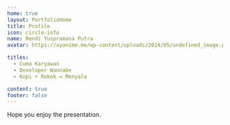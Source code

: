 ```yaml
---
home: true
layout: PortfolioHome
title: Profile
icon: circle-info
name: Rendi Yuspramana Putra
avatar: https://ayanime.me/wp-content/uploads/2024/05/undefined_image.png

titles:
  - Cuma Karyawan
  - Developer Wannabe
  - Kopi + Rokok = Menyala

content: true
footer: false
---
```


Hope you enjoy the presentation.